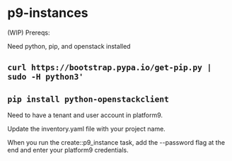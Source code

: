 # p9-instances

(WIP)
Prereqs:

Need python, pip, and openstack installed
## `curl https://bootstrap.pypa.io/get-pip.py | sudo -H python3'`
## `pip install python-openstackclient`

Need to have a tenant and user account in platform9.

Update the inventory.yaml file with your project name.

When you run the create::p9_instance task, add the --password flag at the end and enter your platform9 credentials.

